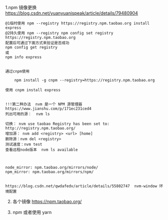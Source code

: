 1.npm 镜像更换  https://blog.csdn.net/yuanyuanispeak/article/details/79480904

	@1临时使用 npm --registry https://registry.npm.taobao.org install express
	@2持久使用 npm --registry npm config set registry https://registry.npm.taobao.org
	配置后可通过下面方式来验证是否成功 
	npm config get registry
	或 
	npm info express	


	通过cnpm使用	

		npm install -g cnpm --registry=https://registry.npm.taobao.org

	使用 cnpm install express


	!!!第二种办法  nvm 是一个 NPM 源管理器   https://www.jianshu.com/p/171ec231ced4
	列出可用的源：  nvm ls

	切换： nvm use taobao Registry has been set to: http://registry.npm.taobao.org/
	增加源： nvm add <registry> <url> [home]
	删除源：nvm del <registry>
	测试速度：nvm test
	查看远程node版本 	nvm ls available



	node_mirror: npm.taobao.org/mirrors/node/
	npm_mirror: npm.taobao.org/mirrors/npm/


	https://blog.csdn.net/qwdafedv/article/details/55802747  nvm-window 环境配置


2. 各个镜像 https://npm.taobao.org/


3. npm 或者使用 yarn     

